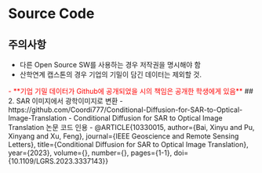 # Source Code
## 주의사항
 - 다른 Open Source SW를 사용하는 경우 저작권을 명시해야 함
 - 산학연계 캡스톤의 경우 기업의 기밀이 담긴 데이터는 제외할 것.
 <span style="color:red">
 - **기업 기밀 데이터가 Github에 공개되었을 시의 책임은 공개한 학생에게 있음**
 </span>
## 2. SAR 이미지에서 광학이미지로 변환
 - https://github.com/Coordi777/Conditional-Diffusion-for-SAR-to-Optical-Image-Translation
 - Conditional Diffusion for SAR to Optical Image Translation 논문 코드 인용
 - @ARTICLE{10330015,
  author={Bai, Xinyu and Pu, Xinyang and Xu, Feng},
  journal={IEEE Geoscience and Remote Sensing Letters}, 
  title={Conditional Diffusion for SAR to Optical Image Translation}, 
  year={2023},
  volume={},
  number={},
  pages={1-1},
  doi={10.1109/LGRS.2023.3337143}}
